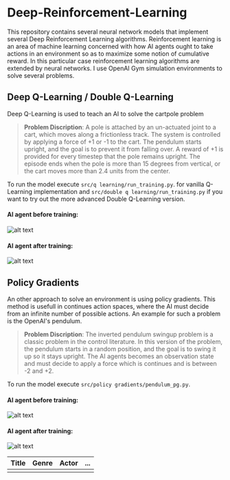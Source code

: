 # Deep-Reinforcement-Learning

This repository contains several neural network models that implement several Deep Reinforcement Learning algorithms. Reinforcement learning is an area of machine learning concerned with how AI agents ought to take actions in an environment so as to maximize some notion of cumulative reward. In this particular case reinforcement learning algorithms are extended by neural networks. I use OpenAI Gym simulation environments to solve several problems. 

## Deep Q-Learning / Double Q-Learning

Deep Q-Learning is used to teach an AI to solve the cartpole problem


> **Problem Discription**: A pole is attached by an un-actuated joint to a cart, which moves along a frictionless track. The system is controlled by applying a force of +1 or -1 to the cart. The pendulum starts upright, and the goal is to prevent it from falling over. A reward of +1 is provided for every timestep that the pole remains upright. The episode ends when the pole is more than 15 degrees from vertical, or the cart moves more than 2.4 units from the center.

To run the model execute `src/q learning/run_training.py`. for vanilla Q-Learning implementation and `src/double q learning/run_training.py` if you want to try out the more advanced Double Q-Learning version.

#### AI agent before training:
![alt text](https://github.com/artem-oppermann/Deep-Reinforcement-Learning/blob/master/gif%20samples/cartpole_before.gif)

#### AI agent after training:

![alt text](https://github.com/artem-oppermann/Deep-Reinforcement-Learning/blob/master/gif%20samples/cartpole_after4.gif)


## Policy Gradients

An other approach to solve an environment is using policy gradients. This method is usefull in continues action spaces, where the AI must decide from an infinite number of possible actions. An example for such a problem is the OpenAI's pendulum.

> **Problem Discription**: The inverted pendulum swingup problem is a classic problem in the control literature. In this version of the problem, the pendulum starts in a random position, and the goal is to swing it up so it stays upright. The AI agents becomes an observation state and must decide to apply a force which is continues and is between -2 and +2.

To run the model execute `src/policy gradients/pendulum_pg.py`. 
#### AI agent before training:

![alt text](https://github.com/artem-oppermann/Deep-Reinforcement-Learning/blob/master/gif%20samples/pendulum_before.gif)

#### AI agent after training:

![alt text](https://github.com/artem-oppermann/Deep-Reinforcement-Learning/blob/master/gif%20samples/pendulum_after.gif)



| Title  | Genre   | Actor  |  ... |
|---|---|---|---|
|   |   |   |   |
